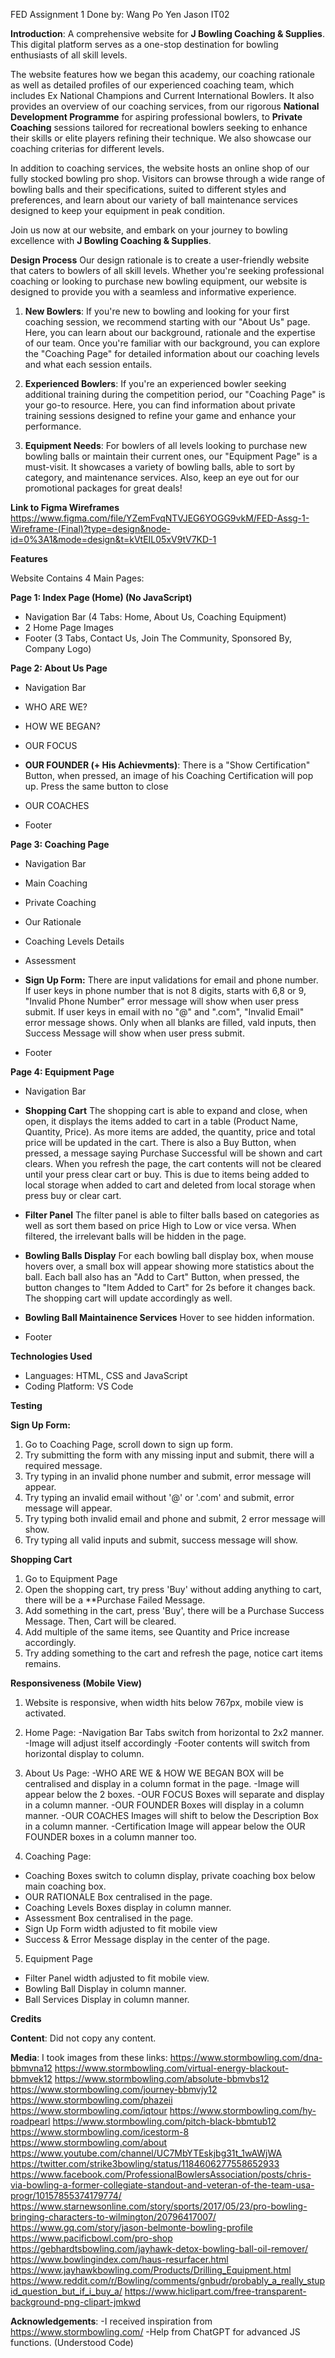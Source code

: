 FED Assignment 1
Done by: Wang Po Yen Jason IT02

**Introduction**: 
A comprehensive website for **J Bowling Coaching & Supplies**. This digital platform serves as a one-stop destination for bowling enthusiasts of all skill levels.

The website features how we began this academy, our coaching rationale as well as detailed profiles of our experienced coaching team, which includes Ex National Champions and Current International Bowlers. It also provides an overview of our coaching services, from our rigorous **National Development Programme** for aspiring professional bowlers, to **Private Coaching** sessions tailored for recreational bowlers seeking to enhance their skills or elite players refining their technique. We also showcase our coaching criterias for different levels.

In addition to coaching services, the website hosts an online shop of our fully stocked bowling pro shop. Visitors can browse through a wide range of bowling balls and their specifications, suited to different styles and preferences, and learn about our variety of ball maintenance services designed to keep your equipment in peak condition.

Join us now at our website, and embark on your journey to bowling excellence with **J Bowling Coaching & Supplies**.


**Design Process**
Our design rationale is to create a user-friendly website that caters to bowlers of all skill levels. Whether you're seeking professional coaching or looking to purchase new bowling equipment, our website is designed to provide you with a seamless and informative experience.

1. **New Bowlers**: If you're new to bowling and looking for your first coaching session, we recommend starting with our "About Us" page. Here, you can learn about our background, rationale and the expertise of our team. Once you're familiar with our background, you can explore the "Coaching Page" for detailed information about our coaching levels and what each session entails.

2. **Experienced Bowlers**: If you're an experienced bowler seeking additional training during the competition period, our "Coaching Page" is your go-to resource. Here, you can find information about private training sessions designed to refine your game and enhance your performance.

3. **Equipment Needs**: For bowlers of all levels looking to purchase new bowling balls or maintain their current ones, our "Equipment Page" is a must-visit. It showcases a variety of bowling balls, able to sort by category, and maintenance services. Also, keep an eye out for our promotional packages for great deals!

**Link to Figma Wireframes**
https://www.figma.com/file/YZemFvqNTVJEG6YOGG9vkM/FED-Assg-1-Wireframe-(Final)?type=design&node-id=0%3A1&mode=design&t=kVtEIL05xV9tV7KD-1


**Features**

Website Contains 4 Main Pages:

**Page 1: Index Page (Home) (No JavaScript)**
- Navigation Bar (4 Tabs: Home, About Us, Coaching Equipment)
- 2 Home Page Images
- Footer (3 Tabs, Contact Us, Join The Community, Sponsored By, Company Logo)

**Page 2: About Us Page**
- Navigation Bar
- WHO ARE WE?
- HOW WE BEGAN?
- OUR FOCUS
- **OUR FOUNDER (+ His Achievments)**: There is a "Show Certification" Button, when pressed, an image of his Coaching Certification will pop up. Press the same button to close

- OUR COACHES
- Footer

**Page 3: Coaching Page**
- Navigation Bar
- Main Coaching 
- Private Coaching
- Our Rationale
- Coaching Levels Details
- Assessment

- **Sign Up Form:** There are input validations for email and phone number. If user keys in phone number that is not 8 digits, starts with 6,8 or 9, "Invalid Phone Number" error message will show when user press submit. If user keys in email with no "@" and ".com", "Invalid Email" error message shows. Only when all blanks are filled, vald inputs, then Success Message will show when user press submit.

- Footer

**Page 4: Equipment Page**
- Navigation Bar

- **Shopping Cart** The shopping cart is able to expand and close, when open, it displays the items added to cart in a table (Product Name, Quantity, Price). As more items are added, the quantity, price and total price will be updated in the cart. There is also a Buy Button, when pressed, a message saying Purchase Successful will be shown and cart clears. When you refresh the page, the cart contents will not be cleared until your press clear cart or buy. This is due to items being added to local storage when added to cart and deleted from local storage when press buy or clear cart.

- **Filter Panel** The filter panel is able to filter balls based on categories as well as sort them based on price High to Low or vice versa. When filtered, the irrelevant balls will be hidden in the page.

- **Bowling Balls Display** For each bowling ball display box, when mouse hovers over, a small box will appear showing more statistics about the ball. Each ball also has an "Add to Cart" Button, when pressed, the button changes to "Item Added to Cart" for 2s before it changes back. The shopping cart will update accordingly as well.

- **Bowling Ball Maintainence Services** Hover to see hidden information.

- Footer


**Technologies Used**
- Languages: HTML, CSS and JavaScript
- Coding Platform: VS Code


**Testing**

**Sign Up Form:** 
1. Go to Coaching Page, scroll down to sign up form.
2. Try submitting the form with any missing input and submit, there will a required message.
3. Try typing in an invalid phone number and submit, error message will appear.
4. Try typing an invalid email without '@' or '.com' and submit, error message will appear.
5. Try typing both invalid email and phone and submit, 2 error message will show.
6. Try typing all valid inputs and submit, success message will show.

**Shopping Cart**
1. Go to Equipment Page
2. Open the shopping cart, try press 'Buy' without adding anything to cart, there will be a **Purchase Failed Message.
3. Add something in the cart, press 'Buy', there will be a Purchase Success Message. Then, Cart will be cleared.
4. Add multiple of the same items, see Quantity and Price increase accordingly. 
5. Try adding something to the cart and refresh the page, notice cart items remains.

**Responsiveness (Mobile View)**
1. Website is responsive, when width hits below 767px, mobile view is activated.

2. Home Page: 
-Navigation Bar Tabs switch from horizontal to 2x2 manner.
-Image will adjust itself accordingly
-Footer contents will switch from horizontal display to column.

3. About Us Page:
-WHO ARE WE & HOW WE BEGAN BOX will be centralised and display in a column format in the page.
-Image will appear below the 2 boxes.
-OUR FOCUS Boxes will separate and display in a column manner.
-OUR FOUNDER Boxes will display in a column manner.
-OUR COACHES Images will shift to below the Description Box in a column manner.
-Certification Image will appear below the OUR FOUNDER boxes in a column manner too.

4. Coaching Page:
- Coaching Boxes switch to column display, private coaching box below main coaching box.
- OUR RATIONALE Box centralised in the page.
- Coaching Levels Boxes display in column manner.
- Assessment Box centralised in the page.
- Sign Up Form width adjusted to fit mobile view
- Success & Error Message display in the center of the page.

5. Equipment Page

- Filter Panel width adjusted to fit mobile view.
- Bowling Ball Display in column manner.
- Ball Services Display in column manner.


**Credits**

**Content**:
Did not copy any content.

**Media**:
I took images from these links:
https://www.stormbowling.com/dna-bbmvna12
https://www.stormbowling.com/virtual-energy-blackout-bbmvek12
https://www.stormbowling.com/absolute-bbmvbs12
https://www.stormbowling.com/journey-bbmvjy12
https://www.stormbowling.com/phazeii
https://www.stormbowling.com/iqtour
https://www.stormbowling.com/hy-roadpearl
https://www.stormbowling.com/pitch-black-bbmtub12
https://www.stormbowling.com/icestorm-8
https://www.stormbowling.com/about
https://www.youtube.com/channel/UC7MbYTEskjbg31t_1wAWjWA
https://twitter.com/strike3bowling/status/1184606277558652933
https://www.facebook.com/ProfessionalBowlersAssociation/posts/chris-via-bowling-a-former-collegiate-standout-and-veteran-of-the-team-usa-progr/10157855374179774/
https://www.starnewsonline.com/story/sports/2017/05/23/pro-bowling-bringing-characters-to-wilmington/20796417007/
https://www.gq.com/story/jason-belmonte-bowling-profile
https://www.pacificbowl.com/pro-shop
https://gebhardtsbowling.com/jayhawk-detox-bowling-ball-oil-remover/
https://www.bowlingindex.com/haus-resurfacer.html
https://www.jayhawkbowling.com/Products/Drilling_Equipment.html
https://www.reddit.com/r/Bowling/comments/gnbudr/probably_a_really_stupid_question_but_if_i_buy_a/
https://www.hiclipart.com/free-transparent-background-png-clipart-jmkwd



**Acknowledgements**:
-I received inspiration from https://www.stormbowling.com/
-Help from ChatGPT for advanced JS functions. (Understood Code)

